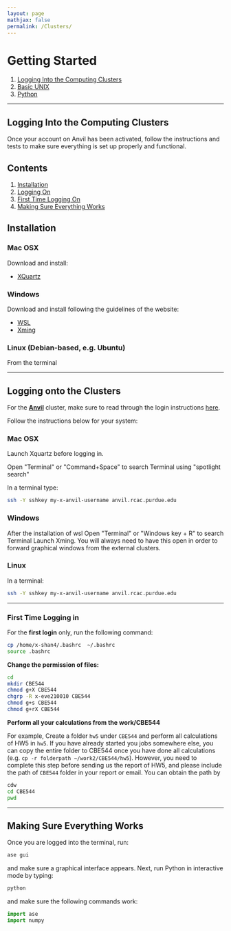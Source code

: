 ```yaml
---
layout: page
mathjax: false 
permalink: /Clusters/
---
```


# Getting Started
1. [Logging Into the Computing Clusters](../Clusters/)
2. [Basic UNIX](../UNIX/)
3. [Python](../Python/)

____

## Logging Into the Computing Clusters

Once your account on Anvil has been activated, follow the instructions and tests to make sure everything is set up properly and functional.

## Contents
1. [Installation](#installation)
2. [Logging On](#logging)
3. [First Time Logging On](#first-time)
4. [Making Sure Everything Works](#testing)

<a name='installation'></a>

## Installation

### Mac OSX
Download and install:

* [XQuartz](http://www.xquartz.org/)

### Windows

Download and install following the guidelines of the website:

* [WSL](https://learn.microsoft.com/en-us/windows/wsl/install)
* [Xming](http://sourceforge.net/projects/xming/) 


### Linux (Debian-based, e.g. Ubuntu)
From the terminal
____

<a name='logging'></a>

## Logging onto the Clusters

For the [**Anvil**]([https://www.rcac.purdue.edu/knowledge/anvil/access/login]) cluster, make sure to read through the login instructions [here](https://www.rcac.purdue.edu/knowledge/anvil/access/login/sshkeys).

Follow the instructions below for your system:

### Mac OSX
Launch Xquartz before logging in.

Open "Terminal" or "Command+Space" to search Terminal using "spotlight search"

In a terminal type:
```bash
ssh -Y sshkey my-x-anvil-username anvil.rcac.purdue.edu
```

### Windows 
After the installation of wsl
Open "Terminal" or "Windows key + R" to search Terminal
Launch Xming. You will always need to have this open in order to forward graphical windows from the external clusters.

### Linux ###

In a terminal:
```bash
ssh -Y sshkey my-x-anvil-username anvil.rcac.purdue.edu
```
____

<a name='first-time'></a>

### First Time Logging in ###

For the **first login** only, run the following command:

```bash
cp /home/x-shan4/.bashrc  ~/.bashrc 
source .bashrc
```


**Change the permission of files:**

```bash
cd
mkdir CBE544
chmod g+X CBE544
chgrp -R x-eve210010 CBE544
chmod g+s CBE544
chmod g+rX CBE544
```

**Perform all your calculations from the work/CBE544**

For example, Create a folder `hw5` under `CBE544` and perform all calculations of HW5 in `hw5`. If you have already started you jobs somewhere else, you can copy the entire folder to CBE544 once you have done all calculations (e.g. `cp -r folderpath ~/work2/CBE544/hw5`).  However, you need to complete this step before sending us the report of HW5, and please include the path of `CBE544` folder in your report or email. You can obtain the path by 

```bash
cdw
cd CBE544
pwd
```

<a name='first-time-cees'></a>
____

<a name='testing'></a>

## Making Sure Everything Works ##

Once you are logged into the terminal, run:

```bash
ase gui
```

and make sure a graphical interface appears. Next, run Python in interactive mode by typing:

```bash
python
```

and make sure the following commands work:

```python
import ase
import numpy
```

